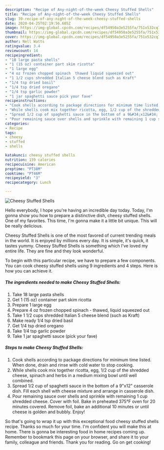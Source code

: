 ```yaml
---
description: "Recipe of Any-night-of-the-week Cheesy Stuffed Shells"
title: "Recipe of Any-night-of-the-week Cheesy Stuffed Shells"
slug: 39-recipe-of-any-night-of-the-week-cheesy-stuffed-shells
date: 2020-04-25T02:19:56.605Z
image: https://img-global.cpcdn.com/recipes/df54950a3e5255fa/751x532cq70/cheesy-stuffed-shells-recipe-main-photo.jpg
thumbnail: https://img-global.cpcdn.com/recipes/df54950a3e5255fa/751x532cq70/cheesy-stuffed-shells-recipe-main-photo.jpg
cover: https://img-global.cpcdn.com/recipes/df54950a3e5255fa/751x532cq70/cheesy-stuffed-shells-recipe-main-photo.jpg
author: Nell Watts
ratingvalue: 3.4
reviewcount: 14
recipeingredient:
- "18 large pasta shells"
- "1 (15 oz) container part skim ricotta"
- "1 large egg"
- "4 oz frozen chopped spinach  thawed liquid squeezed out"
- "1 1/2 cups shredded Italian 5 cheese blend such as Kraft"
- "1/4 tsp dried basil"
- "1/4 tsp dried oregano"
- "1/4 tsp garlic powder"
- "1 jar spaghetti sauce pick your fave"
recipeinstructions:
- "Cook shells according to package directions for minimum time listed. When done, drain and rinse with cold water to stop cooking."
- "While shells cook mix together ricotta, egg, 1/2 cup of the shredded cheese, spinach and herbs in a medium mixing bowl until well combined."
- "Spread 1/2 cup of spaghetti sauce in the bottom of a 9&#34;x12&#34; casserole dish. Fill each shell with cheese mixture and arrange in casserole dish."
- "Pour remaining sauce over shells and sprinkle with remaining 1 cup shredded cheese. Cover with foil. Bake in preheated 375°F oven for 20 minutes covered. Remove foil, bake an additional 10 minutes or until cheese is golden and bubbly. Enjoy!"
categories:
- Recipe
tags:
- cheesy
- stuffed
- shells

katakunci: cheesy stuffed shells 
nutrition: 159 calories
recipecuisine: American
preptime: "PT38M"
cooktime: "PT46M"
recipeyield: "3"
recipecategory: Lunch

---
```



![Cheesy Stuffed Shells](https://img-global.cpcdn.com/recipes/df54950a3e5255fa/751x532cq70/cheesy-stuffed-shells-recipe-main-photo.jpg)

Hello everybody, I hope you're having an incredible day today. Today, I'm gonna show you how to prepare a distinctive dish, cheesy stuffed shells. One of my favorites. This time, I'm gonna make it a little bit unique. This will be really delicious.



Cheesy Stuffed Shells is one of the most favored of current trending meals in the world. It is enjoyed by millions every day. It is simple, it's quick, it tastes yummy. Cheesy Stuffed Shells is something which I've loved my entire life. They are fine and they look wonderful.


To begin with this particular recipe, we have to prepare a few components. You can cook cheesy stuffed shells using 9 ingredients and 4 steps. Here is how you can achieve it.

<!--inarticleads1-->

##### The ingredients needed to make Cheesy Stuffed Shells:

1. Take 18 large pasta shells
1. Get 1 (15 oz) container part skim ricotta
1. Prepare 1 large egg
1. Prepare 4 oz frozen chopped spinach - thawed, liquid squeezed out
1. Take 1 1/2 cups shredded Italian 5 cheese blend (such as Kraft)
1. Make ready 1/4 tsp dried basil
1. Get 1/4 tsp dried oregano
1. Take 1/4 tsp garlic powder
1. Take 1 jar spaghetti sauce (pick your fave)




<!--inarticleads2-->

##### Steps to make Cheesy Stuffed Shells:

1. Cook shells according to package directions for minimum time listed. When done, drain and rinse with cold water to stop cooking.
1. While shells cook mix together ricotta, egg, 1/2 cup of the shredded cheese, spinach and herbs in a medium mixing bowl until well combined.
1. Spread 1/2 cup of spaghetti sauce in the bottom of a 9&#34;x12&#34; casserole dish. Fill each shell with cheese mixture and arrange in casserole dish.
1. Pour remaining sauce over shells and sprinkle with remaining 1 cup shredded cheese. Cover with foil. Bake in preheated 375°F oven for 20 minutes covered. Remove foil, bake an additional 10 minutes or until cheese is golden and bubbly. Enjoy!




So that's going to wrap it up with this exceptional food cheesy stuffed shells recipe. Thanks so much for your time. I'm confident you will make this at home. There is gonna be interesting food in home recipes coming up. Remember to bookmark this page on your browser, and share it to your family, colleague and friends. Thank you for reading. Go on get cooking!
